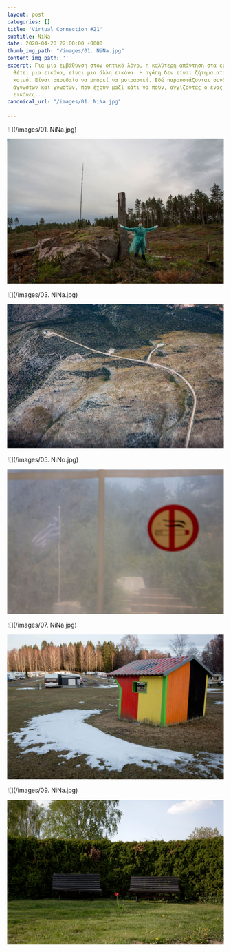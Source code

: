```yaml
---
layout: post
categories: []
title: 'Virtual Connection #21'
subtitle: NiNa
date: 2020-04-20 22:00:00 +0000
thumb_img_path: "/images/01. NiNa.jpg"
content_img_path: ''
excerpt: Για μια εμβάθυνση στον οπτικό λόγο, η καλύτερη απάντηση στα ερωτήματα που
  θέτει μια εικόνα, είναι μια άλλη εικόνα. Η αγάπη δεν είναι ζήτημα ατομικό, αλλά
  κοινό. Είναι σπουδαίο να μπορεί να μοιραστεί. Εδώ παρουσιάζονται συνδέσεις φίλων,
  άγνωστων και γνωστών, που έχουν μαζί κάτι να πουν, αγγίζοντας ο ένας τον άλλον με
  εικόνες...
canonical_url: "/images/01. NiNa.jpg"

---
```

![](/images/01. NiNa.jpg)

![](/images/02.NiNa_MG_8892.jpg)

![](/images/03. NiNa.jpg)

![](/images/04.NiNa_MG_3417.jpg)

![](/images/05. ΝιΝα.jpg)

![](/images/06.-NiNa_MG_7980.jpg)

![](/images/07. NiNa.jpg)

![](/images/08.NiNa_MG_9216.jpg)

![](/images/09. NiNa.jpg)

![](/images/10_MG_1693.jpg)